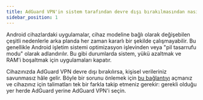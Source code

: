 ```yaml
---
title: AdGuard VPN'in sistem tarafından devre dışı bırakılmasından nasıl korunuruz
sidebar_position: 1
---
```


Android cihazlardaki uygulamalar, cihaz modeline bağlı olarak değişebilen çeşitli nedenlerle arka planda her zaman kararlı bir şekilde çalışmayabilir. Bu genellikle Android işletim sistemi optimizasyon işlevinden veya "pil tasarrufu modu" olarak adlandırılır. Bu gibi durumlarda sistem, yükü azaltmak ve RAM'i boşaltmak için uygulamaları kapatır.

Cihazınızda AdGuard VPN devre dışı bırakılırsa, kişisel verileriniz savunmasız hâle gelir. Böyle bir sorunu önlemek için [bu bağlantıyı](https://adguard.com/kb/adguard-for-android/solving-problems/background-work/) açmanız ve cihazınız için talimatları tek bir farkla takip etmeniz gerekir: gerekli olduğu yer herde AdGuard yerine AdGuard VPN'i seçin.
